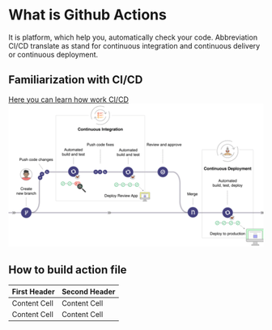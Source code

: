 # What is Github Actions
It is platform, which help you, automatically check your code.
Abbreviation CI/CD translate as stand for continuous integration and continuous delivery or continuous deployment.

## Familiarization with CI/CD 
<a href="https://www.redhat.com/en/topics/devops/what-is-ci-cd" >Here you can learn how work CI/CD</a>
<img src="img/githabaction.jpg">


## How to build action file
<table>
  <thead>
    <tr>
      <th>First Header</th>
      <th>Second Header</th>
    </tr>
  </thead>
  <tbody>
    <tr>
      <td>Content Cell</td>
      <td>Content Cell</td>
    </tr>
    <tr>
      <td>Content Cell</td>
      <td>Content Cell</td>
    </tr>
  </tbody>
</table>
